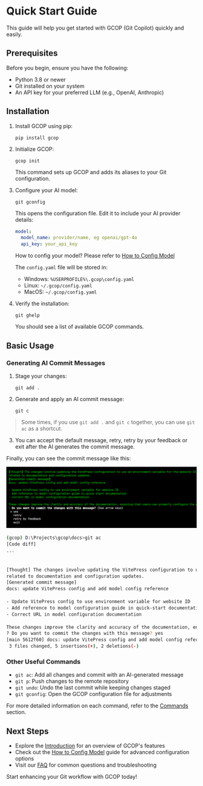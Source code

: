 # Quick Start Guide

This guide will help you get started with GCOP (Git Copilot) quickly and easily.

## Prerequisites

Before you begin, ensure you have the following:

- Python 3.8 or newer
- Git installed on your system
- An API key for your preferred LLM (e.g., OpenAI, Anthropic)

## Installation

1. Install GCOP using pip:

   ```
   pip install gcop
   ```

2. Initialize GCOP:

   ```
   gcop init
   ```

   This command sets up GCOP and adds its aliases to your Git configuration.

3. Configure your AI model:

   ```
   git gconfig
   ```

   This opens the configuration file. Edit it to include your AI provider details:

   ```yaml
   model:
     model_name: provider/name, eg openai/gpt-4o
     api_key: your_api_key
   ```

   How to config your model? Please refer to [How to Config Model](../how-to-config-model.md)

   The `config.yaml` file will be stored in:
   - Windows: `%USERPROFILE%\.gcop\config.yaml`
   - Linux: `~/.gcop/config.yaml`
   - MacOS: `~/.gcop/config.yaml`

4. Verify the installation:

   ```
   git ghelp
   ```

   You should see a list of available GCOP commands.

## Basic Usage

### Generating AI Commit Messages

1. Stage your changes:

   ```
   git add .
   ```

2. Generate and apply an AI commit message:

   ```
   git c
   ```

> Some times, if you use `git add .` and `git c` together, you can use `git ac` as a shortcut.

3. You can accept the default message, retry, retry by your feedback or exit after the AI generates the commit message.

Finally, you can see the commit message like this:

![commit message](../images/git-commit-2.png)

```bash
(gcop) D:\Projects\gcop\docs>git ac
[Code diff] 
...


[Thought] The changes involve updating the VitePress configuration to use an environment variable for the website ID, adding a reference to a new documentation page in the quick-start guide, and correcting a URL in the model configuration documentation. These changes are primarily 
related to documentation and configuration updates.
[Generated commit message]
docs: update VitePress config and add model config reference

- Update VitePress config to use environment variable for website ID
- Add reference to model configuration guide in quick-start documentation
- Correct URL in model configuration documentation

These changes improve the clarity and accuracy of the documentation, ensuring that users can properly configure the website and understand how to set up models.
? Do you want to commit the changes with this message? yes
[main 5612f60] docs: update VitePress config and add model config reference
 3 files changed, 5 insertions(+), 2 deletions(-)
```

### Other Useful Commands

- `git ac`: Add all changes and commit with an AI-generated message
- `git p`: Push changes to the remote repository
- `git undo`: Undo the last commit while keeping changes staged
- `git gconfig`: Open the GCOP configuration file for adjustments

For more detailed information on each command, refer to the [Commands](./commands.md) section.

## Next Steps

- Explore the [Introduction](./introduction.md) for an overview of GCOP's features
- Check out the [How to Config Model](../how-to-config-model.md) guide for advanced configuration options
- Visit our [FAQ](../faq.md) for common questions and troubleshooting

Start enhancing your Git workflow with GCOP today!
